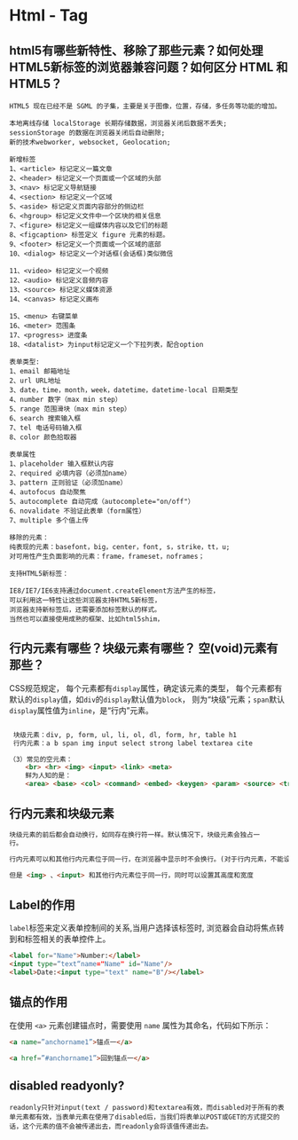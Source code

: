 # Html - Tag

## html5有哪些新特性、移除了那些元素？如何处理HTML5新标签的浏览器兼容问题？如何区分 HTML 和HTML5？

```
HTML5 现在已经不是 SGML 的子集，主要是关于图像，位置，存储，多任务等功能的增加。

本地离线存储 localStorage 长期存储数据，浏览器关闭后数据不丢失;
sessionStorage 的数据在浏览器关闭后自动删除;
新的技术webworker, websocket, Geolocation;

新增标签
1、<article> 标记定义一篇文章
2、<header> 标记定义一个页面或一个区域的头部
3、<nav> 标记定义导航链接
4、<section> 标记定义一个区域
5、<aside> 标记定义页面内容部分的侧边栏
6、<hgroup> 标记定义文件中一个区块的相关信息
7、<figure> 标记定义一组媒体内容以及它们的标题
8、<figcaption> 标签定义 figure 元素的标题。
9、<footer> 标记定义一个页面或一个区域的底部
10、<dialog> 标记定义一个对话框(会话框)类似微信

11、<video> 标记定义一个视频
12、<audio> 标记定义音频内容
13、<source> 标记定义媒体资源
14、<canvas> 标记定义画布

15、<menu> 右键菜单
16、<meter> 范围条
17、<progress> 进度条
18、<datalist> 为input标记定义一个下拉列表，配合option

表单类型:
1、email 邮箱地址
2、url URL地址
3、date，time，month，week，datetime，datetime-local 日期类型
4、number 数字（max min step）
5、range 范围滑块（max min step）
6、search 搜索输入框
7、tel 电话号码输入框
8、color 颜色拾取器

表单属性
1、placeholder 输入框默认内容
2、required 必填内容（必须加name）
3、pattern 正则验证（必须加name）
4、autofocus 自动聚焦
5、autocomplete 自动完成（autocomplete="on/off"）
6、novalidate 不验证此表单（form属性）
7、multiple 多个值上传

移除的元素：
纯表现的元素：basefont，big，center，font, s，strike，tt，u;
对可用性产生负面影响的元素：frame，frameset，noframes；

支持HTML5新标签：

IE8/IE7/IE6支持通过document.createElement方法产生的标签，
可以利用这一特性让这些浏览器支持HTML5新标签，
浏览器支持新标签后，还需要添加标签默认的样式。
当然也可以直接使用成熟的框架、比如html5shim，

```


## 行内元素有哪些？块级元素有哪些？ 空(void)元素有那些？

CSS规范规定，
每个元素都有`display`属性，确定该元素的类型，
每个元素都有默认的`display`值，如`div`的`display`默认值为`block`，
则为“块级”元素；`span`默认`display`属性值为`inline`，是“行内”元素。

```html

 块级元素：div, p, form, ul, li, ol, dl, form, hr, table h1
 行内元素：a b span img input select strong label textarea cite

（3）常见的空元素：
    <br> <hr> <img> <input> <link> <meta>
    鲜为人知的是：
    <area> <base> <col> <command> <embed> <keygen> <param> <source> <track> <wbr>
```

## 行内元素和块级元素

```html
块级元素的前后都会自动换行，如同存在换行符一样。默认情况下，块级元素会独占一
行。

行内元素可以和其他行内元素位于同一行，在浏览器中显示时不会换行。(对于行内元素，不能设置其高度和宽度)

但是 <img> 、<input> 和其他行内元素位于同一行，同时可以设置其高度和宽度


```

## Label的作用

`label`标签来定义表单控制间的关系,当用户选择该标签时,
浏览器会自动将焦点转到和标签相关的表单控件上。

```html
<label for="Name">Number:</label>
<input type=“text“name="Name" id="Name"/>
<label>Date:<input type="text" name="B"/></label>
```

## 锚点的作用

在使用 `<a>` 元素创建锚点时，需要使用 `name` 属性为其命名，代码如下所示：

```html
<a name=”anchorname1”>锚点一</a>

<a href=”#anchorname1”>回到锚点一</a>
```

## disabled readyonly?

```
readonly只针对input(text / password)和textarea有效，而disabled对于所有的表单元素都有效，当表单元素在使用了disabled后，当我们将表单以POST或GET的方式提交的话，这个元素的值不会被传递出去，而readonly会将该值传递出去。
```